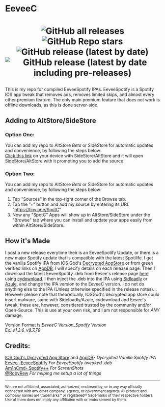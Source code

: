# EeveeC

<h1 align="center">

![GitHub all releases](https://img.shields.io/github/downloads/SpotCompiled/EeveeC/total?label=Downloads&style=for-the-badge) 
![GitHub Repo stars](https://img.shields.io/github/stars/SpotCompiled/EeveeC?label=Stars&style=for-the-badge) 
![GitHub release (latest by date)](https://img.shields.io/github/v/release/SpotCompiled/EeveeC?label=Release&style=for-the-badge) 
![GitHub release (latest by date including pre-releases)](https://img.shields.io/github/v/release/SpotCompiled/EeveeC?include_prereleases&label=PRE-Release&style=for-the-badge) 

</h1>

This is my repo for compiled EeveeSpotify IPAs. EeveeSpotify is a Spotify IOS app tweak that removes ads, removes limited skips, and almost every other premium feature. The only main premium feature that does not work is offline downloads, as this is done server-side.

## Adding to AltStore/SideStore<br/>

### Option One:<br/>
You can add my repo to AltStore *Beta* or SideStore for automatic updates and convenience, by following the steps below:<br/>
[Click this link](https://tinyurl.com/SpotC-Import) on your device with SideStore/AltStore and it will open SideStore/AltStore with it prompting you to add the source.

### Option Two:<br/>
You can add my repo to AltStore *Beta* or SideStore for automatic updates and convenience, by following the steps below:<br/>
1. Tap "Sources" in the top-right corner of the Browse tab.<br/>
2. Tap the ”+” button and add my source by entering its URL "https://tiny.one/SpotC"
3. Now any "SpotC" Apps will show up in AltStore/SideStore under the "Browse" tab where you can install and update your apps easily from within AltStore/SideStore.<br/>

## How it's Made<br/>
I post a new release everytime their is an EeveeSpotify Update, or there is a new major Spotify update that is compatible with the latest Spotilife. I get the vanilla Spotify IPA from IOS God's [Decrypted AppStore](https://armconverter.com/decryptedappstore/us/spotify) or from green verified links on [AppDB](https://appdb.to/app/ios/324684580), I will specify details on each release page. Then I download the latest EeveeSpotify .deb from Eevee's release page [here]([https://julio.hackyouriphone.org](https://github.com/whoeevee/EeveeSpotify/releases/latest)) using [cydownload](https://github.com/borishonman/cydownload). I then inject the .deb into the IPA using [Sidloadly](https://sideloadly.io) or [Azule](https://github.com/Al4ise/Azule), and change the IPA version to the EeveeC version. I do not do anything else to the IPA (Unless otherwise specified in the release notes)... However please note that theoretically, IOSGod's decrypted app store could insert malware, same with Sideloadly/Azule, cydownload and Eevee's tweak, these are, however, considered trusted by the community and/or Open-Source. This is use at your own risk, and I am not responsible for *ANY* damage.

Version Format is *EeveeC Version*\_*Spotify Version*<br/>
Ex. *v1.3.6*\_*v8.7.78*<br/>

## Credits:<br/>
[IOS God's Dycrypted App Store](https://armconverter.com/decryptedappstore/us/spotify) and [AppDB](https://appdb.to/app/ios/324684580)- *Dycrypted Vanilla Spotify IPA*<br/>
[Eevee-  EeveeSpotify](https://github.com/whoeevee/EeveeSpotify) *For EeveeSpotify tweaked .deb*<br/>
[Am1nCmd- Spotify++](https://appdb.to/app/cydia/1900000540) *For ScreenShots*<br/>
[@RobyRew](https://github.com/RobyRew) *For helping me setup a lot of things*
***
<sup>We are not affiliated, associated, authorized, endorsed by, or in any way officially connected with any other company, agency, or government agency. All product and company names are trademarks™ or registered® trademarks of their respective holders. Use of them does not imply any affiliation with or endorsement by them.</sup>
